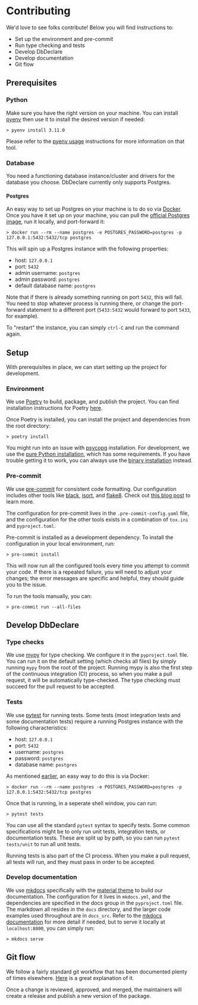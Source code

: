 # Contributing

We'd love to see folks contribute! Below you will find instructions to:

- Set up the environment and pre-commit
- Run type checking and tests
- Develop DbDeclare
- Develop documentation
- Git flow

## Prerequisites

### Python

Make sure you have the right version on your machine. You can install
[pyenv](https://github.com/pyenv/pyenv#installation) then use it to install the desired version if needed:

```
> pyenv install 3.11.0
```

Please refer to the [pyenv usage](https://github.com/pyenv/pyenv#usage) instructions for more information on that tool.

### Database

You need a functioning database instance/cluster and drivers for the database you choose. DbDeclare currently only
supports Postgres.

#### Postgres

An easy way to set up Postgres on your machine is to do so via [Docker](https://docs.docker.com/get-docker/).
Once you have it set up on your machine, you can pull the [official Postgres image](https://hub.docker.com/_/postgres),
run it locally, and port-forward it:

```
> docker run --rm --name postgres -e POSTGRES_PASSWORD=postgres -p 127.0.0.1:5432:5432/tcp postgres
```

This will spin up a Postgres instance with the following properties:

- host: `127.0.0.1`
- port: `5432`
- admin username: `postgres`
- admin password: `postgres`
- default database name: `postgres`

Note that if there is already something running on port `5432`, this will fail. You need to stop whatever process is
running there, or change the port-forward statement to a different port (`5433:5432` would forward to port `5433`, for
example).

To "restart" the instance, you can simply `ctrl-C` and run the command again.

## Setup

With prerequisites in place, we can start setting up the project for development.

### Environment

We use [Poetry](https://python-poetry.org/) to build, package, and publish the project. You can find installation
instructions for Poetry [here](https://python-poetry.org/docs/#installation).

Once Poetry is installed, you can install the project and dependencies from the root directory:

```
> poetry install
```

You might run into an issue with [psycopg](https://www.psycopg.org/psycopg3/) installation. For development, we use the
[pure Python installation](https://www.psycopg.org/psycopg3/docs/basic/install.html#pure-python-installation), which
has some requirements. If you have trouble getting it to work, you can always use the
[binary installation](https://www.psycopg.org/psycopg3/docs/basic/install.html#binary-installation) instead.

### Pre-commit

We use [pre-commit](https://pre-commit.com/) for consistent code formatting. Our configuration includes other tools
like [black](https://black.readthedocs.io/), [isort](https://pycqa.github.io/isort), and
[flake8](https://flake8.pycqa.org/). Check out [this blog post](https://www.raaid.xyz/posts/tech/learning2) to learn
more.

The configuration for pre-commit lives in the `.pre-commit-config.yaml` file, and the configuration for the other tools
exists in a combination of `tox.ini` and `pyproject.toml`.

Pre-commit is installed as a development dependency. To install the configuration in your local environment, run:

```
> pre-commit install
```

This will now run all the configured tools every time you attempt to commit your code. If there is a repeated failure,
you will need to adjust your changes; the error messages are specific and helpful, they should guide you to the issue.

To run the tools manually, you can:

```
> pre-commit run --all-files
```

## Develop DbDeclare

### Type checks

We use [mypy](https://mypy.readthedocs.io/en/stable/) for type checking. We configure it in the `pyproject.toml` file.
You can run it on the default setting (which checks all files) by simply running `mypy` from the root of the project.
Running mypy is also the first step of the continuous integration (CI) process, so when you make a pull request, it
will be automatically type-checked. The type checking must succeed for the pull request to be accepted.

### Tests

We use [pytest](https://docs.pytest.org/) for running tests. Some tests (most integration tests and some documentation
tests) require a running Postgres instance with the following characteristics:

- host: `127.0.0.1`
- port: `5432`
- username: `postgres`
- password: `postgres`
- database name: `postgres`

As mentioned [earlier](#postgres), an easy way to do this is via Docker:

```
> docker run --rm --name postgres -e POSTGRES_PASSWORD=postgres -p 127.0.0.1:5432:5432/tcp postgres
```

Once that is running, in a seperate shell window, you can run:

```
> pytest tests
```

You can use all the standard `pytest` syntax to specify tests. Some common specifications might be to only run
unit tests, integration tests, or documentation tests. These are split up by path, so you can run `pytest tests/unit`
to run all unit tests.

Running tests is also part of the CI process. When you make a pull request, all tests will run, and they must pass in
order to be accepted.

### Develop documentation

We use [mkdocs](https://www.mkdocs.org/) specifically with the
[material theme](https://squidfunk.github.io/mkdocs-material/) to build our documentation. The configuration for it
lives in `mkdocs.yml`, and the dependencies are specified in the docs group in the `pyproject.toml`
file. The markdown all resides in the `docs` directory, and the larger code examples used throughout are in `docs_src`.
Refer to the [mkdocs documentation](https://www.mkdocs.org/user-guide/) for more detail if needed, but to serve it
locally at `localhost:8000`, you can simply run:

```
> mkdocs serve
```

## Git flow

We follow a fairly standard git workflow that has been documented plenty of times elsewhere.
[Here](https://github.com/asmeurer/git-workflow) is a great explanation of it.

Once a change is reviewed, approved, and merged, the maintainers will create a release and publish a new version of
the package.
